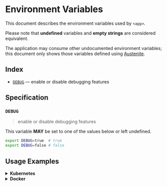 # Environment Variables

This document describes the environment variables used by `<app>`.

Please note that **undefined** variables and **empty strings** are considered
equivalent.

The application may consume other undocumented environment variables; this
document only shows those variables defined using [Austenite].

[austenite]: https://github.com/eloquent/austenite

## Index

-   [`DEBUG`](#DEBUG) — enable or disable debugging features

## Specification

### `DEBUG`

> enable or disable debugging features

This variable **MAY** be set to one of the values below or left undefined.

```sh
export DEBUG=true  # true
export DEBUG=false # false
```

## Usage Examples

<details>
<summary><strong>Kubernetes</strong></summary><br>

This example shows how to define the environment variables needed by `<app>`
on a [Kubernetes container] within a Kubenetes deployment manifest.

[kubernetes container]: https://kubernetes.io/docs/tasks/inject-data-application/define-environment-variable-container/#define-an-environment-variable-for-a-container

```yaml
apiVersion: apps/v1
kind: Deployment
metadata:
  name: example-deployment
spec:
  template:
    spec:
      containers:
        - name: example-container
          env:
            - name: DEBUG # enable or disable debugging features
              value: "true"
```

Alternatively, the environment variables can be defined within a [config map]
then referenced a deployment manifest using `configMapRef`.

[config map]: https://kubernetes.io/docs/tasks/configure-pod-container/configure-pod-configmap/#configure-all-key-value-pairs-in-a-configmap-as-container-environment-variables

```yaml
apiVersion: v1
kind: ConfigMap
metadata:
  name: example-config-map
data:
  DEBUG: "true" # enable or disable debugging features
---
apiVersion: apps/v1
kind: Deployment
metadata:
  name: example-deployment
spec:
  template:
    spec:
      containers:
        - name: example-container
          envFrom:
            - configMapRef:
                name: example-config-map
```

</details>

<details>
<summary><strong>Docker</strong></summary><br>

This example shows how to define the environment variables needed by `<app>`
when running as a [Docker service] defined in a Docker compose file.

[docker service]: https://docs.docker.com/compose/environment-variables/#set-environment-variables-in-containers

```yaml
service:
  example-service:
    environment:
      DEBUG: "true" # enable or disable debugging features
```

</details>
